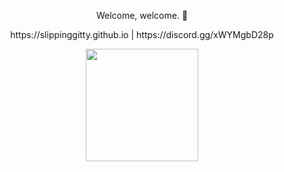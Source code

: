 <p align='center'>
Welcome, welcome. 👋
</p>
<p align='center'> 
https://slippinggitty.github.io |
https://discord.gg/xWYMgbD28p

</p>

<p align="center">
  <img src="https://github-readme-stats.vercel.app/api/top-langs/?username=SlippingGitty&theme=dark&show_icons=true&count_private=true" height="180">
</p>

